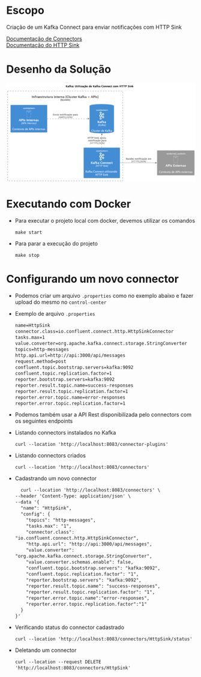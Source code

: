 # Escopo
Criação de um Kafka Connect para enviar notificações com HTTP Sink

[Documentação de Connectors](https://docs.confluent.io/cloud/current/connectors/index.html) <br>
[Documentação do HTTP Sink](https://docs.confluent.io/kafka-connectors/http/current/overview.html)

# Desenho da Solução
<p align="center">
  <img src="docs/kafka-poc.png" width="800" title="Main">
</p>

# Executando com Docker
- Para executar o projeto local com docker, devemos utilizar os comandos
  ```
  make start
  ```
- Para parar a execução do projeto

  ```
  make stop
  ```

# Configurando um novo connector 
- Podemos criar um arquivo `.properties` como no exemplo abaixo e fazer upload do mesmo no `control-center`
- Exemplo de arquivo `.properties`
  
  ```
  name=HttpSink
  connector.class=io.confluent.connect.http.HttpSinkConnector
  tasks.max=1
  value.converter=org.apache.kafka.connect.storage.StringConverter
  topics=http-messages
  http.api.url=http://api:3000/api/messages
  request.method=post
  confluent.topic.bootstrap.servers=kafka:9092
  confluent.topic.replication.factor=1
  reporter.bootstrap.servers=kafka:9092
  reporter.result.topic.name=success-responses
  reporter.result.topic.replication.factor=1
  reporter.error.topic.name=error-responses
  reporter.error.topic.replication.factor=1
  ```
- Podemos também usar a API Rest disponibilizada pelo connectors com os seguintes endpoints 
- Listando connectors instalados no Kafka
  ```
  curl --location 'http://localhost:8083/connector-plugins'
  ```
- Listando connectors criados 
  ```
  curl --location 'http://localhost:8083/connectors'
  ```
- Cadastrando um novo connector
  ```
    curl --location 'http://localhost:8083/connectors' \
  --header 'Content-Type: application/json' \
  --data '{
    "name": "HttpSink",
    "config": {
      "topics": "http-messages",
      "tasks.max": "1",
      "connector.class": "io.confluent.connect.http.HttpSinkConnector",
      "http.api.url": "http://api:3000/api/messages",
      "value.converter": "org.apache.kafka.connect.storage.StringConverter",
      "value.converter.schemas.enable": false,
      "confluent.topic.bootstrap.servers": "kafka:9092",
      "confluent.topic.replication.factor": "1",
      "reporter.bootstrap.servers": "kafka:9092",
      "reporter.result.topic.name": "success-responses",
      "reporter.result.topic.replication.factor": "1",
      "reporter.error.topic.name":"error-responses",
      "reporter.error.topic.replication.factor":"1"
    }
  }'
  ```
- Verificando status do connector cadastrado
  ```
  curl --location 'http://localhost:8083/connectors/HttpSink/status'
  ```
- Deletando um connector 
  ```
  curl --location --request DELETE 'http://localhost:8083/connectors/HttpSink'
  ```